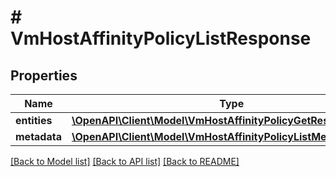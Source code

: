 # # VmHostAffinityPolicyListResponse

## Properties

Name | Type | Description | Notes
------------ | ------------- | ------------- | -------------
**entities** | [**\OpenAPI\Client\Model\VmHostAffinityPolicyGetResponse[]**](VmHostAffinityPolicyGetResponse.md) |  | [optional]
**metadata** | [**\OpenAPI\Client\Model\VmHostAffinityPolicyListMetadataOutput**](VmHostAffinityPolicyListMetadataOutput.md) |  |

[[Back to Model list]](../../README.md#models) [[Back to API list]](../../README.md#endpoints) [[Back to README]](../../README.md)
